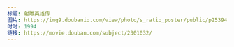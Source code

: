 ```yaml
---
标题: 射雕英雄传
图片: https://img9.doubanio.com/view/photo/s_ratio_poster/public/p2539499736.jpg
时时: 1994
链接: https://movie.douban.com/subject/2301032/
---
```

